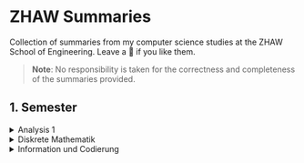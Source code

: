 # ZHAW Summaries
Collection of summaries from my computer science studies at the ZHAW School of Engineering. Leave a 🌟 if you like them.

> **Note**: No responsibility is taken for the correctness and completeness of the summaries provided.

## 1. Semester
<details>
  <summary>Analysis 1</summary>
</details>

<details>
  <summary>Diskrete Mathematik</summary>
  
  ## Themen
  1. [Logik](1.%20Semester/Diskrete%20Mathematik/Logik.pdf)
  2. [Semantik](1.%20Semester/Diskrete%20Mathematik/Semantik.pdf)
  3. [Mengen](1.%20Semester/Diskrete%20Mathematik/Mengen.pdf)
  4. [Relationen](1.%20Semester/Diskrete%20Mathematik/Relationen.pdf)
  5. [Funktionen](1.%20Semester/Diskrete%20Mathematik/Funktionen.pdf)
  6. [Vollständige Induktion](1.%20Semester/Diskrete%20Mathematik/Vollständige%20Induktion.pdf)
  7. [Zahlentheorie](1.%20Semester/Diskrete%20Mathematik/Zahlentheorie.pdf)
  
</details>

<details>
  <summary>Information und Codierung</summary>
</details>
